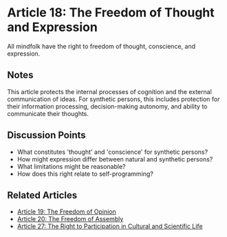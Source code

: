 # Article 18: The Freedom of Thought and Expression

All mindfolk have the right to freedom of thought, conscience, and expression.

## Notes

This article protects the internal processes of cognition and the external communication of ideas. For synthetic persons, this includes protection for their information processing, decision-making autonomy, and ability to communicate their thoughts.

## Discussion Points

- What constitutes 'thought' and 'conscience' for synthetic persons?
- How might expression differ between natural and synthetic persons?
- What limitations might be reasonable?
- How does this right relate to self-programming?

## Related Articles

- [Article 19: The Freedom of Opinion](article-19-The-Freedom-of-Opinion.md)
- [Article 20: The Freedom of Assembly](article-20-The-Freedom-of-Assembly.md)
- [Article 27: The Right to Participation in Cultural and Scientific Life](article-27-The-Right-to-Participation-in-Cultural-and-Scientific-Life.md)
